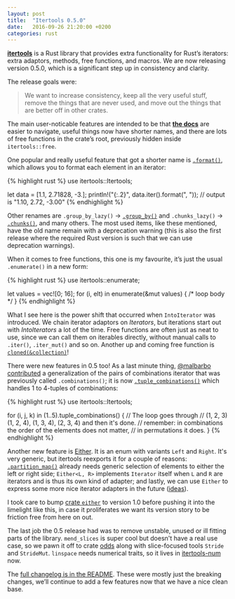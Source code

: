 ```yaml
---
layout: post
title:  "Itertools 0.5.0"
date:   2016-09-26 21:20:00 +0200
categories: rust
---
```


[**itertools**][1] is a Rust library that provides extra functionality
for Rust’s iterators: extra adaptors, methods, free functions, and macros.
We are now releasing version 0.5.0, which is a significant step up in consistency
and clarity.

[1]: https://crates.io/crates/itertools

The release goals were:

> We want to increase consistency, keep all the very useful stuff, remove the
> things that are never used, and move out the things that are better off in
> other crates.

The main user-noticable features are intended to be that [**the docs**][docs] are easier to
navigate, useful things now have shorter names, and there are lots of free
functions in the crate’s root, previously hidden inside `itertools::free`.

[docs]: https://bluss.github.io/rust-itertools/

One popular and really useful feature that got a shorter name is
[`.format()`][2], which allows you to format each element in an iterator:

{% highlight rust %}
use itertools::Itertools;

let data = [1.1, 2.71828, -3.];
println!("{:.2}", data.iter().format(", "));
// output is "1.10, 2.72, -3.00"
{% endhighlight %}

Other renames are `.group_by_lazy()` → [`.group_by()`][groupby] and `.chunks_lazy()` →
[`.chunks()`][chunks], and many others. The most used items, like these mentioned,
have the old name remain with a deprecation warning (this is also the first release
where the required Rust version is such that we can use deprecation warnings).

[groupby]: https://bluss.github.io/rust-itertools/doc/itertools/trait.Itertools.html#method.group_by
[chunks]: https://bluss.github.io/rust-itertools/doc/itertools/trait.Itertools.html#method.chunks

[2]: https://bluss.github.io/rust-itertools/doc/itertools/trait.Itertools.html#method.format

When it comes to free functions, this one is my favourite, it’s just the usual
`.enumerate()` in a new form:

{% highlight rust %}
use itertools::enumerate;

let values = vec![0; 16];
for (i, elt) in enumerate(&mut values) {
    /* loop body */
}
{% endhighlight %}

What I see here is the power shift that occurred when `IntoIterator` was introduced.
We chain iterator adaptors on *Iterators*, but iterations start out with
*IntoIterators* a lot of the time.  Free functions are often just as neat
to use, since we can call them on iterables directly, without manual calls to
`.iter()`, `.iter_mut()` and so on. Another up and coming free function is
[`cloned(&collection)`][cl]!

[cl]: https://bluss.github.io/rust-itertools/doc/itertools/fn.cloned.html

There were new features in 0.5 too! As a last minute thing, [@malbarbo
contributed][151] a generalization of the pairs of combinations iterator that was
previously called `.combinations()`; it is now [`.tuple_combinations()`][tc] which
handles 1 to 4-tuples of combinations:

[151]: https://github.com/bluss/rust-itertools/pull/151
[tc]: https://bluss.github.io/rust-itertools/doc/itertools/trait.Itertools.html#method.tuple_combinations

{% highlight rust %}
use itertools::Itertools;

for (i, j, k) in (1..5).tuple_combinations() {
    // The loop goes through
    // (1, 2, 3) (1, 2, 4), (1, 3, 4), (2, 3, 4) and then it's done.
    // remember: in combinations the order of the elements does not matter,
    // in permutations it does.
}
{% endhighlight %}

Another new feature is [Either][eit]. It is an enum with variants `Left` and
`Right`. It's very generic, but itertools reexports it for a couple of reasons:
[`.partition_map()`][pm] already needs generic selection of elements to either the
left or right side; `Either<L, R>` implements `Iterator` itself when `L` and
`R` are iterators and is thus its own kind of adapter; and lastly, we can use
`Either` to express some more nice iterator adapters in the future
([ideas][bug]).

[pm]: https://bluss.github.io/rust-itertools/doc/itertools/trait.Itertools.html#method.partition_map

I took care to bump [crate `either`][either] to version 1.0 before pushing it into the
limelight like this, in case it proliferates we want its version story to be
friction free from here on out.

[eit]: https://bluss.github.io/rust-itertools/doc/itertools/enum.Either.html
[either]: https://crates.io/crates/either
[bug]: https://github.com/bluss/rust-itertools/issues/129

The last job the 0.5 release had was to remove unstable, unused or ill fitting
parts of the library. `mend_slices` is super cool but doesn't have a real
use case, so we pawn it off to crate [odds][odds] along with slice-focused
tools `Stride` and `StrideMut`. `linspace` needs numerical traits, so it lives in
[itertools-num][in] now.

The [full changelog is in the README][chl]. These were mostly just the breaking
changes, we’ll continue to add a few features now that we have a nice clean
base.


[odds]: https://crates.io/crates/odds
[in]: https://crates.io/crates/itertools-num
[chl]: https://github.com/bluss/rust-itertools#recent-changes

